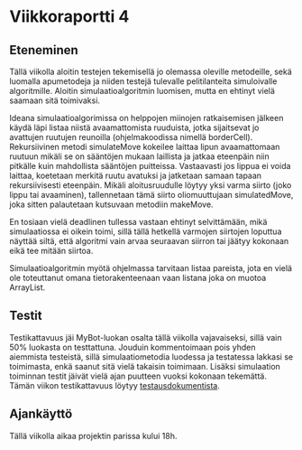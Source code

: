 # Viikkoraportti 4

## Eteneminen

Tällä viikolla aloitin testejen tekemisellä jo olemassa oleville metodeille, sekä luomalla apumetodeja ja niiden testejä tulevalle pelitilanteita simuloivalle algoritmille. Aloitin simulaatioalgoritmin luomisen, mutta en ehtinyt vielä saamaan sitä toimivaksi.

Ideana simulaatioalgorimissa on helppojen miinojen ratkaisemisen jälkeen käydä läpi listaa niistä avaamattomista ruuduista, jotka sijaitsevat jo avattujen ruutujen reunoilla (ohjelmakoodissa nimellä borderCell). Rekursiivinen metodi simulateMove kokeilee laittaa lipun avaamattomaan ruutuun mikäli se on sääntöjen mukaan laillista ja jatkaa eteenpäin niin pitkälle kuin mahdollista sääntöjen puitteissa. Vastaavasti jos lippua ei voida laittaa, koetetaan merkitä ruutu avatuksi ja jatketaan samaan tapaan rekursiivisesti eteenpäin. Mikäli aloitusruudulle löytyy yksi varma siirto (joko lippu tai avaaminen), tallennetaan tämä siirto oliomuuttujaan simulatedMove, joka sitten palautetaan kutsuvaan metodiin makeMove.

En tosiaan vielä deadlinen tullessa vastaan ehtinyt selvittämään, mikä simulaatiossa ei oikein toimi, sillä tällä hetkellä varmojen siirtojen loputtua näyttää siltä, että algoritmi vain arvaa seuraavan siirron tai jäätyy kokonaan eikä tee mitään siirtoa.

Simulaatioalgoritmin myötä ohjelmassa tarvitaan listaa pareista, jota en vielä ole toteuttanut omana tietorakenteenaan vaan listana joka on muotoa ArrayList<Pair>.

## Testit

Testikattavuus jäi MyBot-luokan osalta tällä viikolla vajavaiseksi, sillä vain 50% luokasta on testtattuna. Jouduin kommentoimaan pois yhden aiemmista testeistä, sillä simulaatiometodia luodessa ja testatessa lakkasi se toimimasta, enkä saanut sitä vielä takaisin toimimaan. Lisäksi simulaation toiminnan testit jäivät vielä ajan puutteen vuoksi kokonaan tekemättä. Tämän viikon testikattavuus löytyy [testausdokumentista](https://github.com/hackinen/Miinaharavaratkaisija/blob/master/dokumentaatio/testausdokumentti.md).

## Ajankäyttö

Tällä viikolla aikaa projektin parissa kului 18h.
